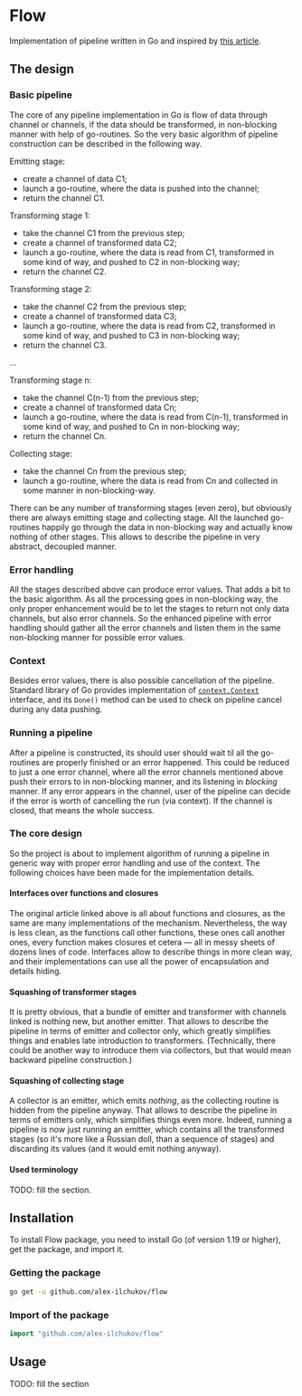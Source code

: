 # Flow

Implementation of pipeline written in Go and inspired by 
[this article](https://go.dev/blog/pipelines).


## The design

### Basic pipeline

The core of any pipeline implementation in Go is flow of data through channel
or channels, if the data should be transformed, in non-blocking manner with
help of go-routines. So the very basic algorithm of pipeline construction can 
be described in the following way.

Emitting stage:
*   create a channel of data C1;
*   launch a go-routine, where the data is pushed into the channel;
*   return the channel C1.

Transforming stage 1:
*   take the channel C1 from the previous step;
*   create a channel of transformed data C2;
*   launch a go-routine, where the data is read from C1, transformed in
    some kind of way, and pushed to C2 in non-blocking way;
*   return the channel C2.

Transforming stage 2:
*   take the channel C2 from the previous step;
*   create a channel of transformed data C3;
*   launch a go-routine, where the data is read from C2, transformed in
    some kind of way, and pushed to C3 in non-blocking way;
*   return the channel C3.

…

Transforming stage n:
*   take the channel C(n-1) from the previous step;
*   create a channel of transformed data Cn;
*   launch a go-routine, where the data is read from C(n-1), transformed in
    some kind of way, and pushed to Cn in non-blocking way;
*   return the channel Cn.

Collecting stage:
*   take the channel Cn from the previous step;
*   launch a go-routine, where the data is read from Cn and collected in some
    manner in non-blocking-way.

There can be any number of transforming stages (even zero), but obviously there
are always emitting stage and collecting stage. All the launched go-routines 
happily go through the data in non-blocking way and actually know nothing of
other stages. This allows to describe the pipeline in very abstract, decoupled
manner.

### Error handling

All the stages described above can produce error values. That adds a bit to the 
basic algorithm. As all the processing goes in non-blocking way, the only 
proper enhancement would be to let the stages to return not only data channels, 
but also error channels. So the enhanced pipeline with error handling should 
gather all the error channels and listen them in the same non-blocking manner 
for possible error values.

### Context

Besides error values, there is also possible cancellation of the pipeline.
Standard library of Go provides implementation of 
[`context.Context`](https://pkg.go.dev/context@go1.19.2#Context) interface, and
its `Done()` method can be used to check on pipeline cancel during any data
pushing.

### Running a pipeline

After a pipeline is constructed, its should user should wait til all the 
go-routines are properly finished or an error happened. This could be reduced 
to just a one error channel, where all the error channels mentioned above push 
their errors to in non-blocking manner, and its listening in _blocking_ manner. 
If any error appears in the channel, user of the pipeline can decide if the
error is worth of cancelling the run (via context). If the channel is closed,
that means the whole success.

### The core design

So the project is about to implement algorithm of running a pipeline in generic 
way with proper error handling and use of the context. The following choices 
have been made for the implementation details.

#### Interfaces over functions and closures

The original article linked above is all about functions and closures, as the
same are many implementations of the mechanism. Nevertheless, the way is less
clean, as the functions call other functions, these ones call another ones,
every function makes closures et cetera — all in messy sheets of dozens lines
of code. Interfaces allow to describe things in more clean way, and their
implementations can use all the power of encapsulation and details hiding.

#### Squashing of transformer stages

It is pretty obvious, that a bundle of emitter and transformer with channels
linked is nothing new, but another emitter. That allows to describe the
pipeline in terms of emitter and collector only, which greatly simplifies
things and enables late introduction to transformers. (Technically, there could
be another way to introduce them via collectors, but that would mean backward
pipeline construction.)

#### Squashing of collecting stage

A collector is an emitter, which emits _nothing_, as the collecting routine is
hidden from the pipeline anyway. That allows to describe the pipeline in terms
of emitters only, which simplifies things even more. Indeed, running a pipeline
is now just running an emitter, which contains all the transformed stages (so
it's more like a Russian doll, than a sequence of stages) and discarding its
values (and it would emit nothing anyway).

#### Used terminology

TODO: fill the section.


## Installation

To install Flow package, you need to install Go (of version 1.19 or higher), 
get the package, and import it.

### Getting the package

```sh
go get -u github.com/alex-ilchukov/flow
```

### Import of the package

```go
import "github.com/alex-ilchukov/flow"
```


## Usage

TODO: fill the section
